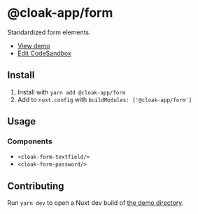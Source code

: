 # @cloak-app/form

Standardized form elements.

- [View demo](https://cloak-form.netlify.app)
- [Edit CodeSandbox](https://githubbox.com/BKWLD/cloak-form)

## Install

1. Install with `yarn add @cloak-app/form`
2. Add to `nuxt.config` with `buildModules: ['@cloak-app/form']`

## Usage

### Components

- `<cloak-form-textfield/>`
- `<cloak-form-password/>`

## Contributing

Run `yarn dev` to open a Nuxt dev build of [the demo directory](./demo).
